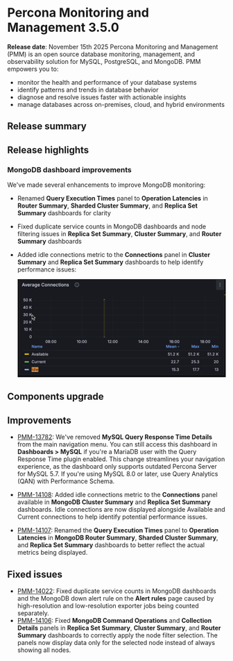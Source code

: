# Percona Monitoring and Management 3.5.0

**Release date**:  November  15th 2025
Percona Monitoring and Management (PMM) is an open source database monitoring, management, and observability solution for MySQL, PostgreSQL, and MongoDB. PMM empowers you to:

- monitor the health and performance of your database systems
- identify patterns and trends in database behavior
- diagnose and resolve issues faster with actionable insights
- manage databases across on-premises, cloud, and hybrid environments

## Release summary

## Release highlights

### MongoDB dashboard improvements

We've made several enhancements to improve MongoDB monitoring:

- Renamed **Query Execution Times** panel to **Operation Latencies** in **Router Summary**, **Sharded Cluster Summary**, and **Replica Set Summary** dashboards for clarity
- Fixed duplicate service counts in MongoDB dashboards and node filtering issues in **Replica Set Summary**, **Cluster Summary**, and **Router Summary** dashboards
- Added idle connections metric to the **Connections** panel in **Cluster Summary** and **Replica Set Summary** dashboards to help identify performance issues:

    ![Connections panel](../images/Idle_connections_panel.png)

## Components upgrade


## Improvements

- [PMM-13782](https://perconadev.atlassian.net/browse/PMM-13782): We've removed **MySQL Query Response Time Details** from the main navigation menu. You can still access this dashboard in **Dashboards > MySQL** if you're a MariaDB user with the Query Response Time plugin enabled.
This change streamlines your navigation experience, as the dashboard only supports outdated Percona Server for MySQL 5.7. If you're using MySQL 8.0 or later, use Query Analytics (QAN) with Performance Schema.

- [PMM-14108](https://perconadev.atlassian.net/browse/PMM-14108): Added idle connections metric to the **Connections** panel available in **MongoDB Cluster Summary** and **Replica Set Summary** dashboards. Idle connections are now displayed alongside Available and Current connections to help identify potential performance issues.
- [PMM-14107](https://perconadev.atlassian.net/browse/PMM-14107): Renamed the **Query Execution Times** panel to **Operation Latencies** in **MongoDB Router Summary**, **Sharded Cluster Summary**, and **Replica Set Summary** dashboards to better reflect the actual metrics being displayed.
## Fixed issues
- [PMM-14022](https://perconadev.atlassian.net/browse/PMM-14022):  Fixed duplicate service counts in MongoDB dashboards and the MongoDB down alert rule on the **Alert rules** page caused by high-resolution and low-resolution exporter jobs being counted separately.
- [PMM-14106](https://perconadev.atlassian.net/browse/PMM-14106): Fixed **MongoDB Command Operations** and **Collection Details** panels in **Replica Set Summary**, **Cluster Summary**, and **Router Summary** dashboards to correctly apply the node filter selection. The panels now display data only for the selected node instead of always showing all nodes.
